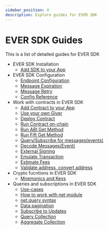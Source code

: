 ```yaml
---
sidebar_position: 4
description: Explore guides for EVER SDK
---
```


# EVER SDK Guides

This is a list of detailed guides for EVER SDK

* EVER SDK Installation
  * [Add SDK to your App](https://docs.everos.dev/ever-sdk/guides/installation/add_sdk_to_your_app)
* EVER SDK Configuration
  * [Endpoint Configuration](https://docs.everos.dev/ever-sdk/guides/configuration/endpoint-configuration)
  * [Message Expiration](https://docs.everos.dev/ever-sdk/guides/configuration/message_expiration)
  * [Message Retry](https://docs.everos.dev/ever-sdk/guides/configuration/retry_message)
  * [Config Reference](https://docs.everos.dev/ever-sdk/guides/configuration/configure_sdk)
* Work with contracts in EVER SDK
  * [Add Contract to your App](https://docs.everos.dev/ever-sdk/guides/work_with_contracts/add_contract_to_your_app)
  * [Use your own Giver](https://docs.everos.dev/ever-sdk/guides/work_with_contracts/custom_giver)
  * [Deploy Contract](https://docs.everos.dev/ever-sdk/guides/work_with_contracts/deploy)
  * [Run Contract on-chain](https://docs.everos.dev/ever-sdk/guides/work_with_contracts/run_onchain)
  * [Run ABI Get Method](https://docs.everos.dev/ever-sdk/guides/work_with_contracts/run_abi_get_method)
  * [Run Fift Get Method](https://docs.everos.dev/ever-sdk/guides/work_with_contracts/run_fift_get_method)
  * [Query/Subscribe for messages(events)](https://docs.everos.dev/ever-sdk/guides/work_with_contracts/work_with_events)
  * [Decode Messages(Event)](https://docs.everos.dev/ever-sdk/guides/work_with_contracts/decode_message)
  * [External Signing](https://docs.everos.dev/ever-sdk/guides/work_with_contracts/external_signing)
  * [Emulate Transaction](https://docs.everos.dev/ever-sdk/guides/work_with_contracts/emulate_transaction)
  * [Estimate Fees](https://docs.everos.dev/ever-sdk/guides/work_with_contracts/estimate_fees)
  * [Validate address, convert address](https://docs.everos.dev/ever-sdk/guides/work_with_contracts/validate_address_convert_address)
* Crypto fucntions in EVER SDK
  * [Mnemonics and Keys](https://docs.everos.dev/ever-sdk/guides/crypto/mnemonics_and_keys)
* Queries and subscriptions in EVER SDK
  * [Use-cases](https://docs.everos.dev/ever-sdk/guides/queries_and_subscriptions/use-cases)
  * [How to work with net module](https://docs.everos.dev/ever-sdk/guides/queries_and_subscriptions/how-to-work-with-net-module)
  * [net.query syntax](https://docs.everos.dev/ever-sdk/guides/queries_and_subscriptions/raw_query)
  * [Data pagination](https://docs.everos.dev/ever-sdk/guides/queries_and_subscriptions/data-pagination)
  * [Subscribe to Updates](https://docs.everos.dev/ever-sdk/guides/queries_and_subscriptions/subscribe_to_updates)
  * [Query Collection](https://docs.everos.dev/ever-sdk/guides/queries_and_subscriptions/query_collection)
  * [Aggregate Collection](https://docs.everos.dev/ever-sdk/guides/queries_and_subscriptions/aggregate_collection)